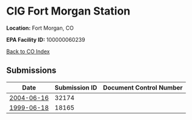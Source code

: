 # CIG Fort Morgan Station

**Location:** Fort Morgan, CO

**EPA Facility ID:** 100000060239

[Back to CO Index](../../index.md)

## Submissions

| Date | Submission ID | Document Control Number |
|------|--------------|-------------------------|
| [2004-06-16](submissions/32174.md) | 32174 |  |
| [1999-06-18](submissions/18165.md) | 18165 |  |
